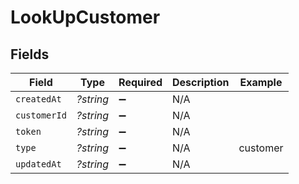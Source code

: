 # LookUpCustomer


## Fields

| Field              | Type               | Required           | Description        | Example            |
| ------------------ | ------------------ | ------------------ | ------------------ | ------------------ |
| `createdAt`        | *?string*          | :heavy_minus_sign: | N/A                |                    |
| `customerId`       | *?string*          | :heavy_minus_sign: | N/A                |                    |
| `token`            | *?string*          | :heavy_minus_sign: | N/A                |                    |
| `type`             | *?string*          | :heavy_minus_sign: | N/A                | customer           |
| `updatedAt`        | *?string*          | :heavy_minus_sign: | N/A                |                    |